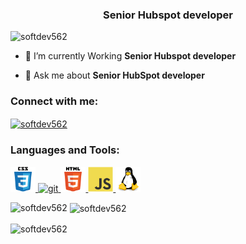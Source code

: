 <h3 align="center">Senior Hubspot developer</h3>

<p align="left"> <img src="https://komarev.com/ghpvc/?username=softdev562&label=Profile%20views&color=0e75b6&style=flat" alt="softdev562" /> </p>

- 🌱 I’m currently Working **Senior Hubspot developer**

- 💬 Ask me about **Senior HubSpot developer**

<h3 align="left">Connect with me:</h3>
<p align="left">
<a href="https://dev.to/softdev562" target="blank"><img align="center" src="https://raw.githubusercontent.com/rahuldkjain/github-profile-readme-generator/master/src/images/icons/Social/devto.svg" alt="softdev562" height="30" width="40" /></a>
</p>

<h3 align="left">Languages and Tools:</h3>
<p align="left"> <a href="https://www.w3schools.com/css/" target="_blank" rel="noreferrer"> <img src="https://raw.githubusercontent.com/devicons/devicon/master/icons/css3/css3-original-wordmark.svg" alt="css3" width="40" height="40"/> </a> <a href="https://git-scm.com/" target="_blank" rel="noreferrer"> <img src="https://www.vectorlogo.zone/logos/git-scm/git-scm-icon.svg" alt="git" width="40" height="40"/> </a> <a href="https://www.w3.org/html/" target="_blank" rel="noreferrer"> <img src="https://raw.githubusercontent.com/devicons/devicon/master/icons/html5/html5-original-wordmark.svg" alt="html5" width="40" height="40"/> </a> <a href="https://developer.mozilla.org/en-US/docs/Web/JavaScript" target="_blank" rel="noreferrer"> <img src="https://raw.githubusercontent.com/devicons/devicon/master/icons/javascript/javascript-original.svg" alt="javascript" width="40" height="40"/> </a> <a href="https://www.linux.org/" target="_blank" rel="noreferrer"> <img src="https://raw.githubusercontent.com/devicons/devicon/master/icons/linux/linux-original.svg" alt="linux" width="40" height="40"/> </a> </p>

<p><img align="left" src="https://github-readme-stats.vercel.app/api/top-langs?username=softdev562&show_icons=true&locale=en&layout=compact" alt="softdev562" /></p>

<p>&nbsp;<img align="center" src="https://github-readme-stats.vercel.app/api?username=softdev562&show_icons=true&locale=en" alt="softdev562" /></p>

<p><img align="center" src="https://github-readme-streak-stats.herokuapp.com/?user=softdev562&" alt="softdev562" /></p>

